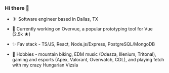 ### Hi there 👋
- :sunny:  Software engineer based in Dallas, TX
- :ghost:  Currently working on Overvue, a popular prototyping tool for Vue (2.5k ★)

- :sparkles:  Fav stack - TS/JS, React, Node.js/Express, PostgreSQL/MongoDB
- :dog:  Hobbies - mountain biking, EDM music (Odesza, Illenium, Tritonal), gaming and esports (Apex, Valorant, Overwatch, CDL), and playing fetch with my crazy Hungarian Vizsla
<!--
**lindenyoung/lindenyoung** is a ✨ _special_ ✨ repository because its `README.md` (this file) appears on your GitHub profile.

Here are some ideas to get you started:

- 🔭 I’m currently working on ...
- 🌱 I’m currently learning ...
- 👯 I’m looking to collaborate on ...
- 🤔 I’m looking for help with ...
- 💬 Ask me about ...
- 📫 How to reach me: ...
- 😄 Pronouns: ...
- ⚡ Fun fact: ...
-->
